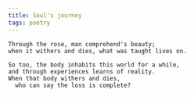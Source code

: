 ```yaml
---
title: Soul's journey
tags: poetry
---
```


    Through the rose, man comprehend's beauty;
    when it withers and dies, what was taught lives on.

    So too, the body inhabits this world for a while,
    and through experiences learns of reality.
    When that body withers and dies,
      who can say the loss is complete?



